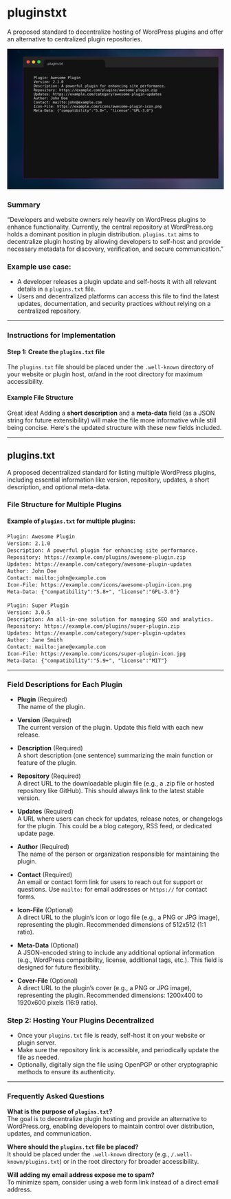 # pluginstxt
A proposed standard to decentralize hosting of WordPress plugins and offer an alternative to centralized plugin repositories.


<a href="#"><img src="./pluginstxt.png"></a>


### Summary
“Developers and website owners rely heavily on WordPress plugins to enhance functionality. Currently, the central repository at WordPress.org holds a dominant position in plugin distribution. `plugins.txt` aims to decentralize plugin hosting by allowing developers to self-host and provide necessary metadata for discovery, verification, and secure communication.”

### Example use case:
- A developer releases a plugin update and self-hosts it with all relevant details in a `plugins.txt` file.
- Users and decentralized platforms can access this file to find the latest updates, documentation, and security practices without relying on a centralized repository.

---

### Instructions for Implementation

#### Step 1: Create the `plugins.txt` file
The `plugins.txt` file should be placed under the `.well-known` directory of your website or plugin host, or/and in the root directory for maximum accessibility.

#### Example File Structure


Great idea! Adding a **short description** and a **meta-data** field (as a JSON string for future extensibility) will make the file more informative while still being concise. Here's the updated structure with these new fields included.

---

## plugins.txt
A proposed decentralized standard for listing multiple WordPress plugins, including essential information like version, repository, updates, a short description, and optional meta-data.

### File Structure for Multiple Plugins

#### Example of `plugins.txt` for multiple plugins:

```
Plugin: Awesome Plugin
Version: 2.1.0
Description: A powerful plugin for enhancing site performance.
Repository: https://example.com/plugins/awesome-plugin.zip
Updates: https://example.com/category/awesome-plugin-updates
Author: John Doe
Contact: mailto:john@example.com
Icon-File: https://example.com/icons/awesome-plugin-icon.png
Meta-Data: {"compatibility":"5.8+", "license":"GPL-3.0"}

Plugin: Super Plugin
Version: 3.0.5
Description: An all-in-one solution for managing SEO and analytics.
Repository: https://example.com/plugins/super-plugin.zip
Updates: https://example.com/category/super-plugin-updates
Author: Jane Smith
Contact: mailto:jane@example.com
Icon-File: https://example.com/icons/super-plugin-icon.jpg
Meta-Data: {"compatibility":"5.9+", "license":"MIT"}
```

---

### Field Descriptions for Each Plugin

- **Plugin** (Required)  
  The name of the plugin.

- **Version** (Required)  
  The current version of the plugin. Update this field with each new release.

- **Description** (Required)  
  A short description (one sentence) summarizing the main function or feature of the plugin.

- **Repository** (Required)  
  A direct URL to the downloadable plugin file (e.g., a .zip file or hosted repository like GitHub). This should always link to the latest stable version.

- **Updates** (Required)  
  A URL where users can check for updates, release notes, or changelogs for the plugin. This could be a blog category, RSS feed, or dedicated update page.

- **Author** (Required)  
  The name of the person or organization responsible for maintaining the plugin.

- **Contact** (Required)  
  An email or contact form link for users to reach out for support or questions. Use `mailto:` for email addresses or `https://` for contact forms.

- **Icon-File** (Optional)  
  A direct URL to the plugin’s icon or logo file (e.g., a PNG or JPG image), representing the plugin. Recommended dimensions of 512x512 (1:1 ratio).

- **Meta-Data** (Optional)  
  A JSON-encoded string to include any additional optional information (e.g., WordPress compatibility, license, additional tags, etc.). This field is designed for future flexibility.

- **Cover-File** (Optional)  
  A direct URL to the plugin’s cover (e.g., a PNG or JPG image), representing the plugin. Recommended dimensions: 1200x400 to 1920x600 pixels (16:9 ratio).

### Step 2: Hosting Your Plugins Decentralized
- Once your `plugins.txt` file is ready, self-host it on your website or plugin server.
- Make sure the repository link is accessible, and periodically update the file as needed.
- Optionally, digitally sign the file using OpenPGP or other cryptographic methods to ensure its authenticity.

---

### Frequently Asked Questions

**What is the purpose of `plugins.txt`?**  
The goal is to decentralize plugin hosting and provide an alternative to WordPress.org, enabling developers to maintain control over distribution, updates, and communication.

**Where should the `plugins.txt` file be placed?**  
It should be placed under the `.well-known` directory (e.g., `/.well-known/plugins.txt`) or in the root directory for broader accessibility.

**Will adding my email address expose me to spam?**  
To minimize spam, consider using a web form link instead of a direct email address.

